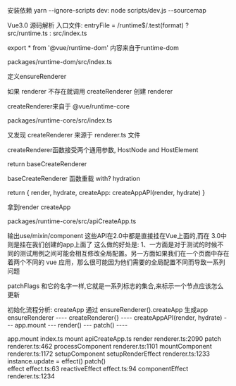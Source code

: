 安装依赖
yarn --ignore-scripts
dev: node scripts/dev.js --sourcemap

Vue3.0 源码解析
入口文件: entryFile = /runtime$/.test(format) ? src/runtime.ts : src/index.ts

export * from '@vue/runtime-dom' 内容来自于runtime-dom

packages/runtime-dom/src/index.ts

定义ensureRenderer

如果 renderer 不存在就调用 createRenderer 创建 renderer

createRenderer来自于 @vue/runtime-core

packages/runtime-core/src/index.ts

又发现 createRenderer 来源于 renderer.ts 文件

createRenderer函数接受两个通用参数, HostNode and HostElement

return baseCreateRenderer

baseCreateRenderer 函数重载 with? hydration

return { render, hydrate, createApp: createAppAPI(render, hydrate) }

拿到render createApp

packages/runtime-core/src/apiCreateApp.ts

输出use/mixin/component 这些API在2.0中都是直接挂在Vue上面的,而在 3.0中 则是挂在我们创建的app上面了 这么做的好处是: 1、一方面是对于测试的时候不同的测试用例之间可能会相互修改全局配置。另一方面如果我们在一个页面中存在着两个不同的 vue 应用，那么很可能因为他们需要的全局配置不同而导致一系列问题

patchFlags 和它的名字一样,它就是一系列标志的集合,来标示一个节点应该怎么更新



初始化流程分析:
createApp 通过  ensureRenderer().createApp 生成app 
ensureRenderer ----  createRenderer{} ----  createAppAPI(render, hydrate)  ---  app.mount  --- render() --- patch() ----   

app.mount                   index.ts
mount                       apiCreateApp.ts
render                      renderer.ts:2090
patch                       renderer.ts:462
processComponent            renderer.ts:1101
mountComponent              renderer.ts:1172
setupComponent
setupRenderEffect           renderer.ts:1233    instance.update = effect()       patch()      
effect                      effect.ts:63
reactiveEffect              effect.ts:94
componentEffect             renderer.ts:1234

